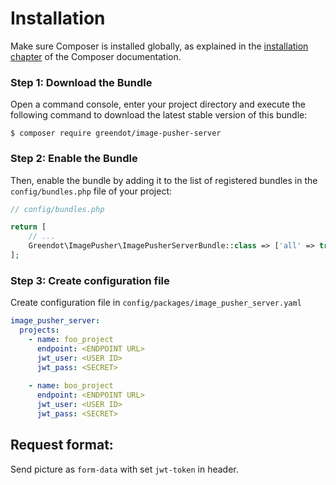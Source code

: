 Installation
============

Make sure Composer is installed globally, as explained in the
[installation chapter](https://getcomposer.org/doc/00-intro.md)
of the Composer documentation.

### Step 1: Download the Bundle

Open a command console, enter your project directory and execute the
following command to download the latest stable version of this bundle:

```console
$ composer require greendot/image-pusher-server
```

### Step 2: Enable the Bundle

Then, enable the bundle by adding it to the list of registered bundles
in the `config/bundles.php` file of your project:

```php
// config/bundles.php

return [
    // ...
    Greendot\ImagePusher\ImagePusherServerBundle::class => ['all' => true],
];
```

### Step 3: Create configuration file

Create configuration file in `config/packages/image_pusher_server.yaml`

```yaml
image_pusher_server:
  projects:
    - name: foo_project
      endpoint: <ENDPOINT URL>
      jwt_user: <USER ID>
      jwt_pass: <SECRET>
      
    - name: boo_project
      endpoint: <ENDPOINT URL>
      jwt_user: <USER ID>
      jwt_pass: <SECRET>
```

Request format:
-----

Send picture as `form-data` with set `jwt-token` in header.
